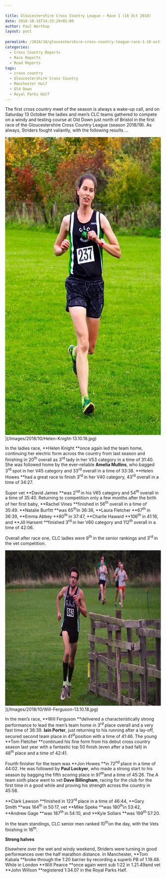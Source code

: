 ```yaml
---

title: Gloucestershire Cross Country League – Race 1 (16 Oct 2018)
date: 2018-10-16T14:33:29+01:00
author: Paul Northup
layout: post

permalink: /2018/10/gloucestershire-cross-country-league-race-1-16-oct-2018/
categories:
  - Cross Country Reports
  - Race Reports
  - Road Reports
tags:
  - cross country
  - Gloucestershire Cross Country
  - Manchester Half
  - Old Down
  - Royal Parks Half
---
```

The first cross country meet of the season is always a wake-up call, and on Saturday 13 October the ladies and men’s CLC teams gathered to compete on a windy and testing course at Old Down just north of Bristol in the first race of the Gloucestershire Cross Country League (season 2018/19). As always, Striders fought valiantly, with the following results …

<img class="alignnone size-full 3253" src="/Images/2018/10/Helen-Knight-13.10.18.jpg" alt="Helen-Knight-13.10.18" width="633" height="960" />](/Images/2018/10/Helen-Knight-13.10.18.jpg)

In the ladies race, **Helen Knight **once again led the team home, continuing her electric form across the country from last season and finishing in 20<sup>th </sup>overall as 3<sup>rd </sup>lady in her V53 category in a time of 31:40. She was followed home by the ever-reliable **Amelia Mullins**, who bagged 3<sup>rd </sup>spot in her V45 category and 33<sup>rd </sup>overall in a time of 33:38. **Helen Howes **had a great race to finish 3<sup>rd </sup>in her V40 category, 43<sup>rd </sup>overall in a time of 34:27.

Super vet **David James **was 2<sup>nd </sup>in his V65 category and 54<sup>th </sup>overall in a time of 35:40. Returning to competition only a few months after the birth of her first baby, **Rachel Vines **finished in 56<sup>th </sup>overall in a time of 35:49. **Natalie Burfitt **was 65<sup>th</sup>in 36:36, **Laura Fletcher **67<sup>th </sup>in 36:39, **Emma Abbey **80<sup>th </sup>in 37:47, **Charlie Haward **106<sup>th </sup>in 41:16, and **Jill Harsent **finished 3<sup>rd </sup>in her V60 category and 112<sup>th </sup>overall in a time of 42:06.

Overall after race one, CLC ladies were 9<sup>th </sup>in the senior rankings and 3<sup>rd </sup>in the vet competition.

<img src="/Images/2018/10/Will-Ferguson-13.10.18.jpg" alt="Will-Ferguson-13.10.18" width="800" height="501" />](/Images/2018/10/Will-Ferguson-13.10.18.jpg)

In the men’s race, **Will Ferguson **delivered a characteristically strong performance to lead the men’s team home in 3<sup>rd </sup>place overall and a very fast time of 36:39. **Iain Porter**, just returning to his running after a lay-off, secured second team place in 41<sup>st</sup>position with a time of 41:46. The young **Tom Fletcher **continued his fine form from his debut cross country season last year with a fantastic top 50 finish (even after a bad fall) in 48<sup>th </sup>place and a time of 42:41.

Fourth finisher for the team was **Jon Howes **in 72<sup>nd </sup>place in a time of 44:02. He was followed by **Paul Lockyer**, who made a strong start to his season by bagging the fifth scoring place in 97<sup>th</sup>and a time of 45:26. The A team sixth place went to vet **Dave Billingham**, racing for the club for the first time in a good while and proving his strength across the country in 45:58.

**Clark Lawson **finished in 123<sup>rd </sup>place in a time of 46:44, **Gary Smith **was 164<sup>th </sup>in 50:17, vet **Mike Speke **was 180<sup>th</sup>in 53:42, **Andrew Gage **was 187<sup>th </sup>in 54:10, and **Kyle Sollars **was 199<sup>th </sup>57:20.

In the team standings, CLC senior men ranked 10<sup>th</sup>on the day, with the Vets finishing in 16<sup>th</sup>.

**Strong halves**

Elsewhere over the wet and windy weekend, Striders were turning in good performances over the half marathon distance. In Manchester, **Tom Kabala **broke through the 1:20 barrier by recording a superb PB of 1.19.48. While in London **Will Pearce **once again went sub 1:22 in 1.21.49and vet **John Willson **registered 1:34.07 in the Royal Parks Half.

&nbsp;